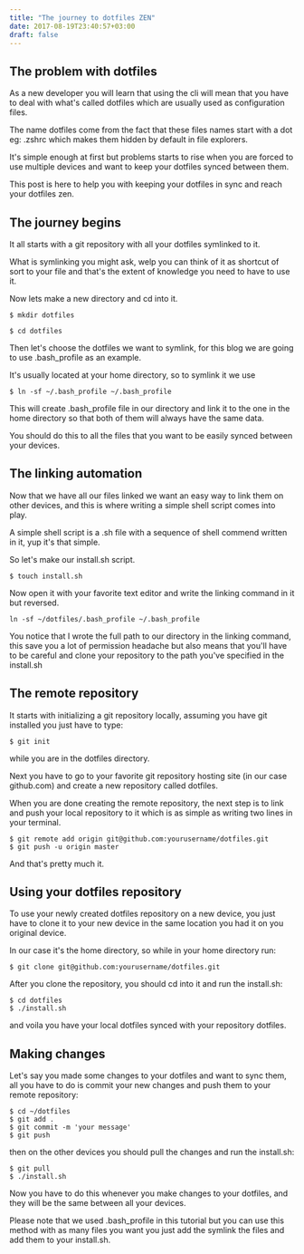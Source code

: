 ```yaml
---
title: "The journey to dotfiles ZEN"
date: 2017-08-19T23:40:57+03:00
draft: false
---
```

## The problem with dotfiles
As a new developer you will learn that using the cli will mean that you have to deal with what's called dotfiles which are usually used as configuration files.

The name dotfiles come from the fact that these files names start with a dot eg: .zshrc which makes them hidden by default in file explorers.

It's simple enough at first but problems starts to rise when you are forced to use multiple devices and want to keep your dotfiles synced between them.

This post is here to help you with keeping your dotfiles in sync and reach your dotfiles zen.

## The journey begins
It all starts with a git repository with all your dotfiles symlinked to it.

What is symlinking you might ask, welp you can think of it as shortcut of sort to your file and that's the extent of knowledge you need to have to use it.

Now lets make a new directory and cd into it.

```
$ mkdir dotfiles

$ cd dotfiles
```

Then let's choose the dotfiles we want to symlink, for this blog we are going to use .bash_profile as an example.

It's usually located at your home directory, so to symlink it we use

```
$ ln -sf ~/.bash_profile ~/.bash_profile
```

This will create .bash_profile file in our directory and link it to the one in the home directory so that both of them will always have the same data.

You should do this to all the files that you want to be easily synced between your devices.

## The linking automation

Now that we have all our files linked we want an easy way to link them on other devices, and this is where writing a simple shell script comes into play.

A simple shell script is a .sh file with a sequence of shell commend written in it, yup it's that simple.

So let's make our install.sh script.

```
$ touch install.sh
```

Now open it with your favorite text editor and write the linking command in it but reversed.

```
ln -sf ~/dotfiles/.bash_profile ~/.bash_profile
```

You notice that I wrote the full path to our directory in the linking command, this save you a lot of permission headache but also means that you'll have to be careful and clone your repository to the path you've specified in the install.sh 

## The remote repository

It starts with initializing a git repository locally, assuming you have git installed you just have to type:
```
$ git init
```
while you are in the dotfiles directory.

Next you have to go to your favorite git repository hosting site (in our case github.com) and create a new repository called dotfiles.

When you are done creating the remote repository, the next step is to link and push your local repository to it which is as simple as writing two lines in your terminal.

```
$ git remote add origin git@github.com:yourusername/dotfiles.git
$ git push -u origin master
```
And that's pretty much it.

## Using your dotfiles repository

To use your newly created dotfiles repository on a new device, you just have to clone it to your new device in the same location you had it on you original device.

In our case it's the home directory, so while in your home directory run:

```
$ git clone git@github.com:yourusername/dotfiles.git
```

After you clone the repository, you should cd into it and run the install.sh:

```
$ cd dotfiles
$ ./install.sh
```
and voila you have your local dotfiles synced with your repository dotfiles.

## Making changes

Let's say you made some changes to your dotfiles and want to sync them, all you have to do is commit your new changes and push them to your remote repository:

```
$ cd ~/dotfiles
$ git add .
$ git commit -m 'your message'
$ git push
```
then on the other devices you should pull the changes and run the install.sh:

```
$ git pull
$ ./install.sh
```
Now you have to do this whenever you make changes to your dotfiles, and they will be the same between all your devices.

Please note that we used .bash_profile in this tutorial but you can use this method with as many files you want you just add the symlink the files and add them to your install.sh.

